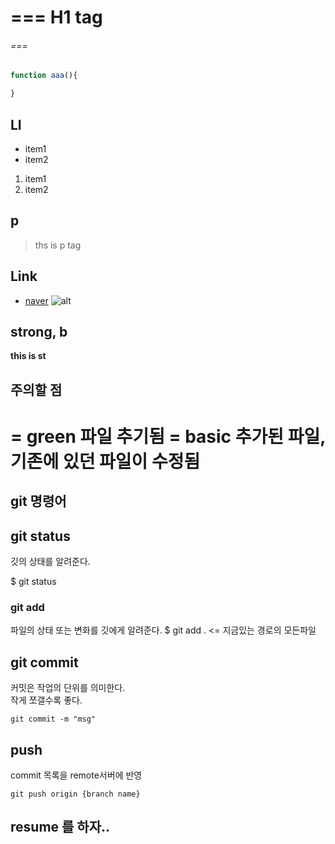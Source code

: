 # === H1 tag
###### === 

```js
function aaa(){

}
```

## LI
- item1
- item2


1. item1 
2. item2


## p
> ths is p tag 

## Link


- [naver](www.naver.com)
![alt](https://search.pstatic.net/common/?src=http%3A%2F%2Fcafefiles.naver.net%2FMjAyMDA2MDZfMTcg%2FMDAxNTkxMzcwMDIxMTg4.x4YdAUAUpf3FMj4OBcuZg6X_NWpICMsKnRVwpTlPmFQg.8scjPLGsnK83CaanKTrt8O-rmeKap8XUFOSpR4YPhqsg.JPEG%2FexternalFile.jpg&type=sc960_832)

## strong, b
**this is st**

##  주의할 점
= green 파일 추기됨
= basic 추가된 파일, 기존에 있던 파일이 수정됨
= 

## git 명령어

## git status
깃의 상태를 알려준다.

$ git status

### git add 
파일의 상태 또는 변화를 깃에게 알려준다.
$ git add . <= 지금있는 경로의 모든파일

## git commit
커밋은 작업의 단위를 의미한다.    
작게 쪼갤수록 좋다.

```
git commit -m "msg"
```

## push
commit 목록을 remote서버에 반영
```
git push origin {branch name}
```








## resume 를 하자..


